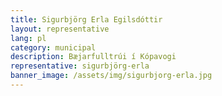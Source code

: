 ```yaml
---
title: Sigurbjörg Erla Egilsdóttir
layout: representative
lang: pl
category: municipal
description: Bæjarfulltrúi í Kópavogi
representative: sigurbjörg-erla
banner_image: /assets/img/sigurbjorg-erla.jpg
---
```

